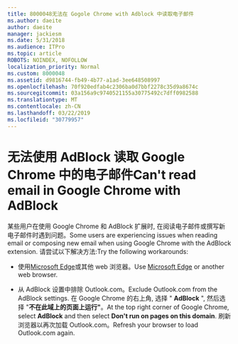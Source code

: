 ```yaml
---
title: 8000048无法在 Gogole Chrome with Adblock 中读取电子邮件
ms.author: daeite
author: daeite
manager: jackiesm
ms.date: 5/31/2018
ms.audience: ITPro
ms.topic: article
ROBOTS: NOINDEX, NOFOLLOW
localization_priority: Normal
ms.custom: 8000048
ms.assetid: d9816744-fb49-4b77-a1ad-3ee648508997
ms.openlocfilehash: 70f920edfab4c2306ba0d7bbf2278c35d9a8674c
ms.sourcegitcommit: 03a156a9c9740521155a30775492c7dff0982588
ms.translationtype: MT
ms.contentlocale: zh-CN
ms.lasthandoff: 03/22/2019
ms.locfileid: "30779957"
---
```

# <a name="cant-read-email-in-google-chrome-with-adblock"></a><span data-ttu-id="29482-102">无法使用 AdBlock 读取 Google Chrome 中的电子邮件</span><span class="sxs-lookup"><span data-stu-id="29482-102">Can't read email in Google Chrome with AdBlock</span></span>

<span data-ttu-id="29482-103">某些用户在使用 Google Chrome 和 AdBlock 扩展时, 在阅读电子邮件或撰写新电子邮件时遇到问题。</span><span class="sxs-lookup"><span data-stu-id="29482-103">Some users are experiencing issues when reading email or composing new email when using Google Chrome with the AdBlock extension.</span></span> <span data-ttu-id="29482-104">请尝试以下解决方法:</span><span class="sxs-lookup"><span data-stu-id="29482-104">Try the following workarounds:</span></span>
  
- <span data-ttu-id="29482-105">使用[Microsoft Edge](https://go.microsoft.com/fwlink/p/?linkid=2001503&amp;clcid=0x409)或其他 web 浏览器。</span><span class="sxs-lookup"><span data-stu-id="29482-105">Use [Microsoft Edge](https://go.microsoft.com/fwlink/p/?linkid=2001503&amp;clcid=0x409) or another web browser.</span></span> 
    
- <span data-ttu-id="29482-106">从 AdBlock 设置中排除 Outlook.com。</span><span class="sxs-lookup"><span data-stu-id="29482-106">Exclude Outlook.com from the AdBlock settings.</span></span> <span data-ttu-id="29482-107">在 Google Chrome 的右上角, 选择 " **AdBlock** ", 然后选择 "**不在此域上的页面上运行"**。</span><span class="sxs-lookup"><span data-stu-id="29482-107">At the top right corner of Google Chrome, select **AdBlock** and then select **Don't run on pages on this domain**.</span></span> <span data-ttu-id="29482-108">刷新浏览器以再次加载 Outlook.com。</span><span class="sxs-lookup"><span data-stu-id="29482-108">Refresh your browser to load Outlook.com again.</span></span> 
    

